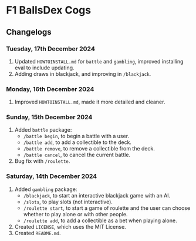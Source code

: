 # F1 BallsDex Cogs

## Changelogs

### Tuesday, 17th December 2024

1. Updated `HOWTOINSTALL.md` for `battle` and `gambling`, improved installing eval to include updating.
2. Adding draws in blackjack, and improving in `/blackjack`.

### Monday, 16th December 2024

1. Improved `HOWTOINSTALL.md`, made it more detailed and cleaner.

### Sunday, 15th December 2024

1. Added `battle` package:
    - `/battle begin`, to begin a battle with a user.
    - `/battle add`, to add a collectible to the deck.
    - `/battle remove`, to remove a collectible from the deck.
    - `/battle cancel`, to cancel the current battle.
2. Bug fix with `/roulette`.

### Saturday, 14th December 2024

1. Added `gambling` package:
    - `/blackjack`, to start an interactive blackjack game with an AI.
    - `/slots`, to play slots (not interactive).
    - `/roulette start`, to start a game of roulette and the user can choose whether to play alone
    or with other people.
    - `/roulette add`, to add a collectible as a bet when playing alone.
2. Created `LICENSE`, which uses the MIT License.
3. Created `README.md`.
